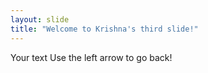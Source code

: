 ```yaml
---
layout: slide
title: "Welcome to Krishna's third slide!"
---
```

Your text
Use the left arrow to go back!
